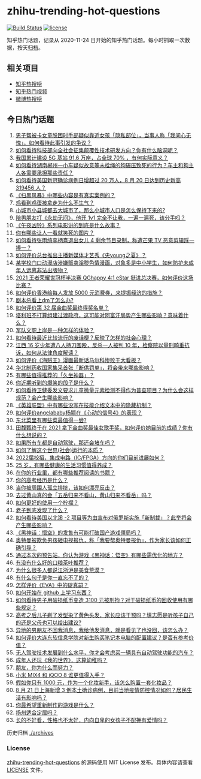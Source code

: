 # zhihu-trending-hot-questions

[![Build Status](https://github.com/justjavac/zhihu-trending-hot-questions/workflows/ci/badge.svg?branch=master)](https://github.com/justjavac/zhihu-trending-hot-questions/actions)
[![license](https://img.shields.io/github/license/justjavac/zhihu-trending-hot-questions)](https://github.com/justjavac/zhihu-trending-hot-questions/blob/master/LICENSE)

知乎热门话题，记录从 2020-11-24 日开始的知乎热门话题。每小时抓取一次数据，按天[归档](./archives)。

## 相关项目

- [知乎热搜榜](https://github.com/justjavac/zhihu-trending-top-search)
- [知乎热门视频](https://github.com/justjavac/zhihu-trending-hot-video)
- [微博热搜榜](https://github.com/justjavac/weibo-trending-hot-search)

## 今日热门话题

<!-- BEGIN -->
<!-- 最后更新时间 Mon Aug 23 2021 02:02:07 GMT+0800 (China Standard Time) -->

1. [男子帮被卡女童脱困时手部疑似靠近女孩「隐私部位」，当事人称「我问心无愧」，如何看待此事引发的争议？](https://www.zhihu.com/question/481599840)
1. [如何看待科技部向全社会征集颠覆性技术研发方向？你有什么脑洞呢？](https://www.zhihu.com/question/481220643)
1. [我国累计建设 5G 基站 91.6 万座，占全球 70%
   ，有何实际意义？](https://www.zhihu.com/question/472134551)
1. [如何看待湖南郴州一小车疑似故意等未栓绳的狗碾压致死的行为？车主和狗主人各需要承担那些责任？](https://www.zhihu.com/question/481525738)
1. [如何看待美国新冠确诊病例日增超过 20 万人，8 月 20 日达到历史新高 319456
   人？](https://www.zhihu.com/question/480538574)
1. [《扫黑风暴》中哪些内容是有真实案例的？](https://www.zhihu.com/question/479139475)
1. [鸡看到鸡蛋被拿走为什么不生气？](https://www.zhihu.com/question/24728044)
1. [小城市小县城都去大城市了，那么小城市人口是怎么保持下来的?](https://www.zhihu.com/question/417054771)
1. [陪男朋友打《永劫无间》，他开 1v1
   完全不让我，一遍一遍死，该分手吗？](https://www.zhihu.com/question/480277190)
1. [《午夜凶铃》系列电影讲的到底是什么故事？](https://www.zhihu.com/question/35792826)
1. [你有哪些让人一看就笑死的图片？](https://www.zhihu.com/question/449542337)
1. [如何看待张雨绮李柄熹退出女儿 4 剩余节目录制，称遭芒果 TV
   恶意剪辑踩一捧一？](https://www.zhihu.com/question/481688278)
1. [如何评价总台推出主播新媒体才艺秀《央young之夏》？](https://www.zhihu.com/question/479832442)
1. [某学校门口动漫店涉嫌贩卖淫秽色情漫画，对象多是中小学生，如何防护未成年人远离非法出版物？](https://www.zhihu.com/question/481273103)
1. [2021 王者荣耀世冠杯半决赛 QGhappy 4:1 eStar
   挺进总决赛，如何评价这场比赛？](https://www.zhihu.com/question/481698645)
1. [如何评价香港给每人发放 5000 元消费券，来提振经济的措施？](https://www.zhihu.com/question/481135340)
1. [剧本杀看上dm了怎么办?](https://www.zhihu.com/question/477100505)
1. [如何评价第 32 届金曲奖最终得奖名单？](https://www.zhihu.com/question/481545486)
1. [塔利班不打算组建过渡政府，这可能对阿富汗局势产生哪些影响？意味着什么？](https://www.zhihu.com/question/481616538)
1. [军队文职上岸是一种怎样的体验？](https://www.zhihu.com/question/480982101)
1. [如何看待最近比较流行的废话梗？反映了怎样的社会心理？](https://www.zhihu.com/question/475778260)
1. [江西 16 岁少年遭八人持刀围殴，反杀一人被判 10
   年，检察院以量刑畸重抗诉，如何从法律角度解读？](https://www.zhihu.com/question/481554723)
1. [如何评价《海贼王》漫画最新话马尔科惨败于大看板？](https://www.zhihu.com/question/481272348)
1. [华北制药收国家集采首张「断供罚单」，将会带来哪些影响？](https://www.zhihu.com/question/481280845)
1. [有哪些值得推荐的「久坐神器」？](https://www.zhihu.com/question/25573389)
1. [你近期听到的爆笑的段子是什么？](https://www.zhihu.com/question/476560453)
1. [如何看待卫健委发文要求儿童微量元素检测不得作为普查项目？为什么会这样规范？会产生哪些影响？](https://www.zhihu.com/question/471913858)
1. [《英雄联盟》中有哪些没写在技能介绍文本中的隐藏机制？](https://www.zhihu.com/question/479630164)
1. [如何评价angelababy杨颖在《心动的信号4》的表现？](https://www.zhihu.com/question/479394248)
1. [东北菜里有哪些菜最值得一尝?](https://www.zhihu.com/question/480653745)
1. [田馥甄终于在 2021
   拿下金曲奖最佳女歌手奖，如何评价她目前的成绩？你有什么想说的？](https://www.zhihu.com/question/481552050)
1. [如果所有车都是自动驾驶，那还会堵车吗？](https://www.zhihu.com/question/403790278)
1. [如何了解这个世界(社会)运行的本质？](https://www.zhihu.com/question/294801407)
1. [2022届校招，集成电路（IC/FPGA）方向的你们目前进展如何？](https://www.zhihu.com/question/448264987)
1. [25 岁，有哪些健康的生活习惯值得养成？](https://www.zhihu.com/question/296374184)
1. [在你的行业里，都有哪些推荐阅读的书籍？](https://www.zhihu.com/question/266361402)
1. [你的高考经历是什么？](https://www.zhihu.com/question/363806976)
1. [当你被周围人孤立排挤，该如何漂亮反击？](https://www.zhihu.com/question/423456618)
1. [去过黄山真的会「五岳归来不看山，黄山归来不看岳」吗？](https://www.zhihu.com/question/473778801)
1. [如何更好的使用一个柠檬？](https://www.zhihu.com/question/21758597)
1. [老子到底发现了什么？](https://www.zhihu.com/question/313095458)
1. [如何看待美国以北溪 -2
   项目等为由宣布对俄罗斯实施「新制裁」？此举将会产生哪些影响？](https://www.zhihu.com/question/481367971)
1. [《黑神话：悟空》的发售有可能打破国产游戏僵局吗？](https://www.zhihu.com/question/481359795)
1. [奥特曼被欺负男孩砸电视报仇，称「我要帮奥特曼报仇」，作为家长该如何正确引导？](https://www.zhihu.com/question/481552300)
1. [通过本次的预告站，你认为游戏《黑神话：悟空》有哪些需优化的地方？](https://www.zhihu.com/question/480857493)
1. [有没有什么好的口粮茶叶推荐？](https://www.zhihu.com/question/373555141)
1. [为什么很多人都说江浙沪是美食荒漠？](https://www.zhihu.com/question/456755817)
1. [有什么句子是你一直忘不了的？](https://www.zhihu.com/question/480707110)
1. [怎样评价《EVA》中的碇真嗣？](https://www.zhihu.com/question/24205933)
1. [如何开始在 github 上学习东西？](https://www.zhihu.com/question/30119197)
1. [如何看待男子用破损纸币变造 3100
   元被刑拘？对于破损纸币的回收使用有哪些规定？](https://www.zhihu.com/question/481373879)
1. [高考之后儿子剃了发型染了黄色头发，家长应该干预吗？填志愿是听孩子自己的还是父母也可以给出建议?](https://www.zhihu.com/question/464569384)
1. [异地的男朋友不回我消息，我给他发消息，就是看见了也没回，该怎么办？](https://www.zhihu.com/question/478865753)
1. [如何评价大连东软信息学院对新生购买笔记本电脑的配置建议？是否有参考价值？](https://www.zhihu.com/question/481021993)
1. [无人驾驶技术发展到什么水平，你才会考虑买一辆具有自动驾驶功能的汽车？](https://www.zhihu.com/question/455978809)
1. [成年人还玩《我的世界》，这算幼稚吗？](https://www.zhihu.com/question/466419364)
1. [朋友，你为什么而努力？](https://www.zhihu.com/question/479859598)
1. [小米 MIX4 和 iQOO 8 谁更值得入手？](https://www.zhihu.com/question/480449928)
1. [假如你只有 1000 元，作为一个化妆新手，该怎么购置一套化妆品？](https://www.zhihu.com/question/468602588)
1. [8 月 21 日上海新增 3
   例本土确诊病例，目前当地疫情防控情况如何？居民生活有影响吗？](https://www.zhihu.com/question/481386532)
1. [你最希望重新制作的游戏是什么？](https://www.zhihu.com/question/448831109)
1. [扬州适合定居吗？](https://www.zhihu.com/question/24731518)
1. [长的不好看，性格也不太好，内向自卑的女孩子不配拥有爱情吗？](https://www.zhihu.com/question/481412966)

<!-- END -->

历史归档 [./archives](./archives)

### License

[zhihu-trending-hot-questions](https://github.com/justjavac/zhihu-trending-hot-questions)
的源码使用 MIT License 发布。具体内容请查看 [LICENSE](./LICENSE) 文件。
